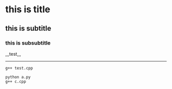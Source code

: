 # this is title
## this is subtitle
### this is subsubtitle
,,,test,,,
<br>

---
```g++ test.cpp```
```
python a.py
g++ c.cpp
```
